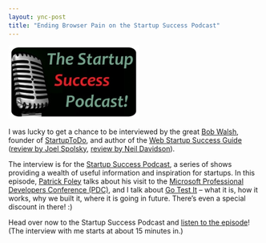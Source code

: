 ```yaml
---
layout: ync-post
title: "Ending Browser Pain on the Startup Success Podcast"
---
```


<a href="http://startuppodcast.wordpress.com/2009/11/24/show-46-ending-browser-pain-martin-kleppmann-go-test-it/">
    <img class="alignleft size-full wp-image-339" title="Startup Success Podcast"
        src="/static/2009/11/ssplogo3.jpg" alt="Startup Success Podcast" width="261" height="147" />
</a>

I was lucky to get a chance to be interviewed by the great
[Bob Walsh](http://twitter.com/BobWalsh), founder of
[StartupToDo](http://startuptodo.com), and author of the
[Web Startup Success Guide](http://www.amazon.com/Startup-Success-Guide-Books-Professionals/dp/1430219858)
([review by Joel Spolsky](http://www.47hats.com/2009/07/joel-spolsky-on-the-web-startup-success-guide/),
[review by Neil Davidson](http://blog.businessofsoftware.org/2009/08/the-web-startup-success-guide---a-book-review.html)).

The interview is for the
[Startup Success Podcast](http://startuppodcast.wordpress.com/), a series of shows providing a
wealth of useful information and inspiration for startups. In this episode,
[Patrick Foley](http://blogs.msdn.com/patrick_foley/) talks about his visit to the
[Microsoft Professional Developers Conference (PDC)](http://microsoftpdc.com/), and I talk about
[Go Test It](http://go-test.it/) – what it is, how it works, why we built it, where it is going in
future. There’s even a special discount in there! :)

Head over now to the Startup Success Podcast and
[listen to the episode](http://startuppodcast.wordpress.com/2009/11/24/show-46-ending-browser-pain-martin-kleppmann-go-test-it/)!
(The interview with me starts at about 15 minutes in.)
